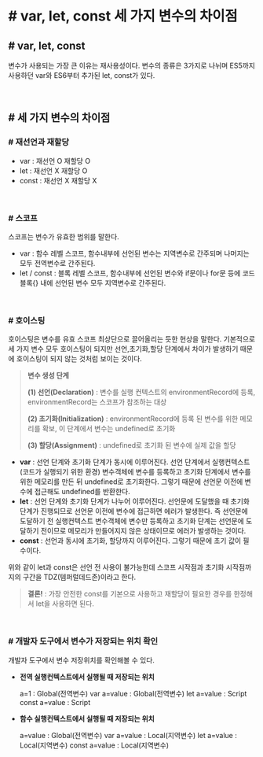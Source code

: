 # **# var, let, const 세 가지 변수의 차이점**

## # var, let, const

변수가 사용되는 가장 큰 이유는 재사용성이다. 변수의 종류은 3가지로 나뉘며 ES5까지 사용하던 var와 ES6부터 추가된 let, const가 있다.

<br>

## **# 세 가지 변수의 차이점**

### **# 재선언과 재할당**

- var : 재선언 O 재할당 O
- let : 재선언 X 재할당 O
- const : 재선언 X 재할당 X

<br>

### **# 스코프**

스코프는 변수가 유효한 범위를 말한다.

- var : 함수 레벨 스코프, 함수내부에 선언된 변수는 지역변수로 간주되며 나머지는 모두 전역변수로 간주된다.
- let / const : 블록 레벨 스코프, 함수내부에 선언된 변수와 if문이나 for문 등에 코드블록{} 내에 선언된 변수 모두 지역변수로 간주된다.

<br>

### **# 호이스팅**

호이스팅은 변수를 유효 스코프 최상단으로 끌어올리는 듯한 현상을 말한다.
기본적으로 세 가지 변수 모두 호이스팅이 되지만 선언,초기화,할당 단계에서 차이가 발생하기 때문에 호이스팅이 되지 않는 것처럼 보이는 것이다.

> **변수 생성 단계**
>
> **(1) 선언(Declaration)** : 변수를 실행 컨텍스트의 environmentRecord에 등록, environmentRecord는 스코프가 참조하는 대상
>
> **(2) 초기화(Initialization)** : environmentRecord에 등록 된 변수를 위한 메모리를 확보, 이 단계에서 변수는 undefined로 초기화
>
> **(3) 할당(Assignment)** : undefined로 초기화 된 변수에 실제 값을 할당

- **var** : 선언 단계와 초기화 단계가 동시에 이루어진다. 선언 단계에서 실행컨텍스트(코드가 실행되기 위한 환경) 변수객체에 변수를 등록하고 초기화 단계에서 변수를 위한 메모리를 만든 뒤 undefined로 초기화한다. 그렇기 때문에 선언문 이전에 변수에 접근해도 undefined를 반환한다.
- **let** : 선언 단계와 초기화 단계가 나누어 이루어진다. 선언문에 도달했을 때 초기화 단계가 진행되므로 선언문 이전에 변수에 접근하면 에러가 발생한다. 즉 선언문에 도달하기 전 실행컨텍스트 변수객체에 변수만 등록하고 초기화 단계는 선언문에 도달하기 전이므로 메모리가 만들어지지 않은 상태이므로 에러가 발생하는 것이다.
- **const** : 선언과 동시에 초기화, 할당까지 이루어진다. 그렇기 때문에 초기 값이 필수이다.

위와 같이 let과 const은 선언 전 사용이 불가능한데 스코프 시작점과 초기화 시작점까지의 구간을 TDZ(템퍼럴데드존)이라고 한다.

> **결론!** : 가장 안전한 const를 기본으로 사용하고 재할당이 필요한 경우를 한정해서 let을 사용하면 된다.

<br>

### **# 개발자 도구에서 변수가 저장되는 위치 확인**

개발자 도구에서 변수 저장위치를 확인해볼 수 있다.

- **전역 실행컨텍스트에서 실행될 때 저장되는 위치**

  a=1 : Global(전역변수)
  var a=value : Global(전역변수)
  let a=value : Script
  const a=value : Script

- **함수 실행컨텍스트에서 실행될 때 저장되는 위치**

  a=value : Global(전역변수)
  var a=value : Local(지역변수)
  let a=value : Local(지역변수)
  const a=value : Local(지역변수)
